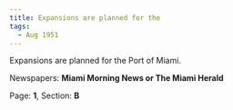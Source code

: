 ```yaml
---  
title: Expansions are planned for the  
tags:  
  - Aug 1951  
---  
```

  
Expansions are planned for the Port of Miami.  
  
Newspapers: **Miami Morning News or The Miami Herald**  
  
Page: **1**, Section: **B** 
